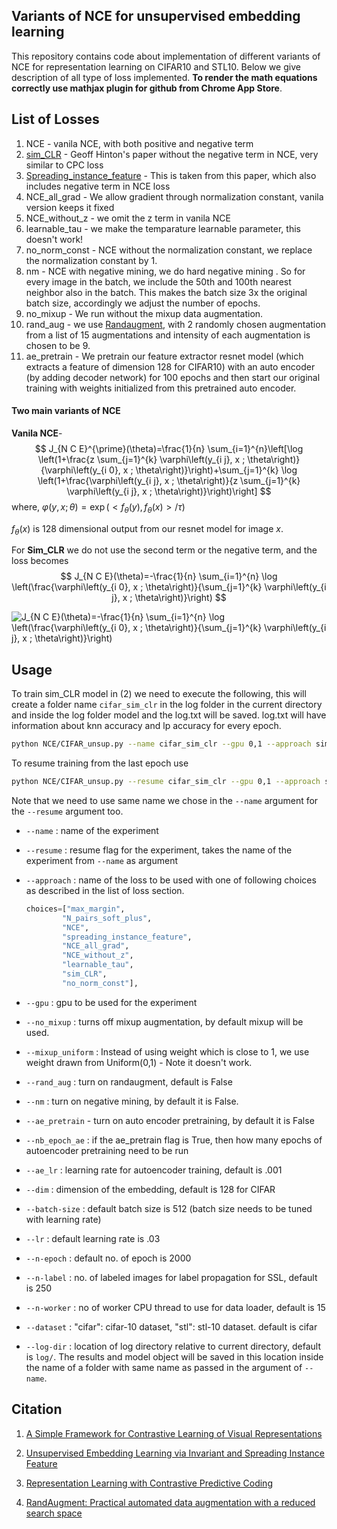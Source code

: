 ## Variants of NCE for unsupervised embedding learning 

This repository contains code about implementation of different variants of NCE for representation learning on CIFAR10 and STL10. Below we give description of all type of loss implemented. **To render the math equations correctly use mathjax plugin for github from Chrome App Store**. 

## List of Losses

1. NCE - vanila NCE, with both positive and negative term
2. [sim_CLR](https://arxiv.org/pdf/2002.05709.pdf) - Geoff Hinton's paper without the negative term in NCE, very similar to CPC loss
3. [Spreading_instance_feature](https://arxiv.org/pdf/1904.03436.pdf) - This is taken from this paper, which also includes negative term in NCE loss
4. NCE_all_grad - We allow gradient through normalization constant, vanila version keeps it fixed
5. NCE_without_z - we omit the z term in vanila NCE
6. learnable_tau - we make the temparature learnable parameter, this doesn't work!
7. no_norm_const - NCE without the normalization constant, we replace the normalization constant by 1.
8. nm - NCE with negative mining, we do hard negative mining . So for every image in the batch, we include the 50th and 100th nearest neighbor also in the batch. This makes the batch size 3x the original batch size, accordingly we adjust the number of epochs.
9. no_mixup - We run without the mixup data augmentation. 
10. rand_aug -  we use [Randaugment](https://arxiv.org/pdf/1909.13719.pdf), with 2 randomly chosen augmentation from a list of 15 augmentations and intensity of each augmentation is chosen to be 9.
11. ae_pretrain - We pretrain our feature extractor resnet model (which extracts a feature of dimension 128 for CIFAR10) with an auto encoder (by adding decoder network) for 100 epochs and then start our original training with weights initialized from this pretrained auto encoder.

#### Two main variants of NCE

**Vanila NCE**- 
$$
J_{N C E}^{\prime}(\theta)=\frac{1}{n} \sum_{i=1}^{n}\left[\log \left(1+\frac{z \sum_{j=1}^{k} \varphi\left(y_{i j}, x ; \theta\right)}{\varphi\left(y_{i 0}, x ; \theta\right)}\right)+\sum_{j=1}^{k} \log \left(1+\frac{\varphi\left(y_{i j}, x ; \theta\right)}{z \sum_{j=1}^{k} \varphi\left(y_{i j}, x ; \theta\right)}\right)\right]
$$
where, $\varphi(y, x ; \theta)=\exp \left(<f_{\theta}(y), f_{\theta}(x)>/ \tau\right)$

$f_{\theta}(x)$ is 128 dimensional output from our resnet model for image $x$. 

For **Sim_CLR** we do not use the second term or the negative term, and the loss becomes
$$
J_{N C E}(\theta)=-\frac{1}{n} \sum_{i=1}^{n} \log \left(\frac{\varphi\left(y_{i 0}, x ; \theta\right)}{\sum_{j=1}^{k} \varphi\left(y_{i j}, x ; \theta\right)}\right)
$$

<img src="https://latex.codecogs.com/gif.latex?\inline&space;J_{N&space;C&space;E}(\theta)=-\frac{1}{n}&space;\sum_{i=1}^{n}&space;\log&space;\left(\frac{\varphi\left(y_{i&space;0},&space;x&space;;&space;\theta\right)}{\sum_{j=1}^{k}&space;\varphi\left(y_{i&space;j},&space;x&space;;&space;\theta\right)}\right)" title="J_{N C E}(\theta)=-\frac{1}{n} \sum_{i=1}^{n} \log \left(\frac{\varphi\left(y_{i 0}, x ; \theta\right)}{\sum_{j=1}^{k} \varphi\left(y_{i j}, x ; \theta\right)}\right)" />

## Usage

To train sim_CLR model in (2) we need to execute the following, this will create a folder name `cifar_sim_clr` in the log folder in the current directory and inside the log folder model and the log.txt will be saved. log.txt will have information about knn accuracy and lp accuracy for every epoch. 

```bash
python NCE/CIFAR_unsup.py --name cifar_sim_clr --gpu 0,1 --approach sim_CLR
```

To resume training from the last epoch use

```bash
python NCE/CIFAR_unsup.py --resume cifar_sim_clr --gpu 0,1 --approach sim_CLR
```

Note that we need to use same name we chose in the `--name` argument for the `--resume` argument too.



- `--name` : name of the experiment 

- `--resume` : resume flag for the experiment, takes the name of the experiment from `--name` as argument

- `--approach` : name of the loss to be used with one of following choices as described in the list of loss section. 

  ```python
  choices=["max_margin",
          "N_pairs_soft_plus",
          "NCE",
          "spreading_instance_feature",
          "NCE_all_grad",
          "NCE_without_z",
          "learnable_tau",
          "sim_CLR",
          "no_norm_const"],
  ```

- `--gpu` : gpu to be used for the experiment

- `--no_mixup` : turns off mixup augmentation, by default mixup will be used.

- `--mixup_uniform` : Instead of using weight which is close to 1, we use weight drawn from Uniform(0,1) - Note it doesn't work.
- `--rand_aug` : turn on randaugment, default is False
- `--nm` : turn on negative mining, by default it is False.
- `--ae_pretrain` - turn on auto encoder pretraining, by default it is False
- `--nb_epoch_ae` : if the ae_pretrain flag is True, then how many epochs of autoencoder pretraining need to be run
- `--ae_lr` : learning rate for autoencoder training, default is .001

- `--dim` :  dimension of the embedding, default is 128 for CIFAR
- `--batch-size` : default batch size is 512 (batch size needs to be tuned with learning rate)
- `--lr`  : default learning rate is .03
- `--n-epoch` : default no. of epoch is 2000
- `--n-label` : no. of labeled images for label propagation for SSL, default is 250
- `--n-worker` : no of worker CPU thread to use for data loader, default is 15
- `--dataset` : "cifar": cifar-10 dataset, "stl": stl-10 dataset. default is cifar
- `--log-dir` : location of log directory relative to current directory, default is `log/`. The results and model object will be saved in this location inside the name of a folder with same name as passed in the argument of `--name`.


## Citation

1. [A Simple Framework for Contrastive Learning of Visual Representations](https://arxiv.org/pdf/2002.05709.pdf)

2. [Unsupervised Embedding Learning via Invariant and Spreading Instance Feature](https://arxiv.org/pdf/1904.03436.pdf)

3. [Representation Learning with Contrastive Predictive Coding](https://arxiv.org/pdf/1807.03748.pdf)

4. [RandAugment: Practical automated data augmentation with a reduced search space](https://arxiv.org/pdf/1909.13719.pdf)

   













